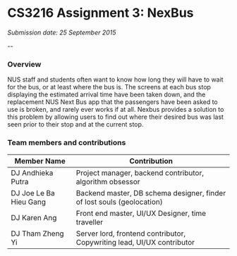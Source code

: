 # CS3216 Assignment 3: NexBus
_Submission date: 25 September 2015_

-- 

### Overview

NUS staff and students often want to know how long they will have to wait for the bus, or at least where the bus is. The screens at each bus stop displaying the estimated arrival time have been taken down, and the replacement NUS Next Bus app that the passengers have been asked to use is broken, and rarely ever works if at all. Nexbus provides a solution to this problem by allowing users to find out where their desired bus was last seen prior to their stop and at the current stop.

### Team members and contributions

| Member Name | Contribution | 
|-------------|--------------|
| DJ Andhieka Putra| Project manager, backend contributor, algorithm obsessor  |
| DJ Joe Le Ba Hieu Gang | Backend master, DB schema designer, finder of lost souls (geolocation)  |
| DJ Karen Ang | Front end master, UI/UX Designer, time traveller |
| DJ Tham Zheng Yi | Server lord, frontend contributor, Copywriting lead, UI/UX contributor|
